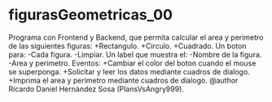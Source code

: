 # figurasGeometricas_00
Programa con Frontend y Backend, que permita calcular el area y perimetro de las siguientes figuras: 
 +Rectangulo. 
 +Circulo.
 +Cuadrado. 
Un boton para: 
 -Cada figura.
 -Limpiar.
Un label que muestra el:
 -Nombre de la figura.
 -Area y perimetro.
Eventos:
 +Cambiar el color del boton cuando el mouse se superponga.
 +Solicitar y leer los datos mediante cuadros de dialogo.
 +Imprima el area y perimetro mediante cuadros de dialogo.
@author Ricardo Daniel Hernández Sosa (PlansVsAngry999).
